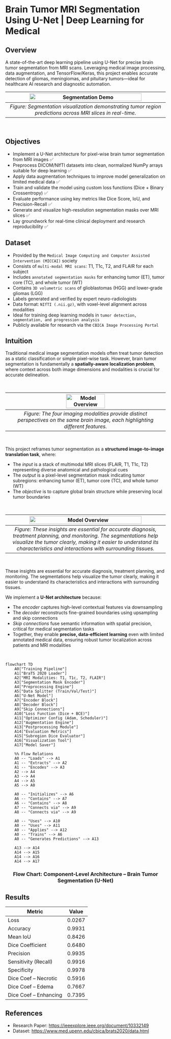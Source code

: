 # Brain Tumor MRI Segmentation Using U-Net | Deep Learning for Medical 

## Overview
A state-of-the-art deep learning pipeline using U-Net for precise brain tumor segmentation from MRI scans. Leveraging medical image processing, data augmentation, and TensorFlow/Keras, this project enables accurate detection of gliomas, meningiomas, and pituitary tumors—ideal for healthcare AI research and diagnostic automation.
<br>

| <img src="https://github.com/leovidith/Brain-Tumor-Segmentation-UNET/blob/master/Generalized%20Images/segmentation.gif" width="85%" alt="Segmentation Demo"> |
|:--:|
| *Figure: Segmentation visualization demonstrating tumor region predictions across MRI slices in real-time.* |

<br>

## Objectives 
* Implement a U-Net architecture for pixel-wise brain tumor segmentation from MRI images ✅
* Preprocess DICOM/NIfTI datasets into clean, normalized NumPy arrays suitable for deep learning ✅
* Apply data augmentation techniques to improve model generalization on limited medical data ✅
* Train and validate the model using custom loss functions (Dice + Binary Crossentropy) ✅
* Evaluate performance using key metrics like Dice Score, IoU, and Precision-Recall ✅
* Generate and visualize high-resolution segmentation masks over MRI slices ✅
* Lay groundwork for real-time clinical deployment and research reproducibility ✅

## Dataset 
* Provided by the `Medical Image Computing and Computer Assisted Intervention (MICCAI)` society
* Consists of `multi-modal MRI scans`: T1, T1c, T2, and FLAIR for each subject
* Includes `annotated segmentation masks` for enhancing tumor (ET), tumor core (TC), and whole tumor (WT)
* Contains `3D volumetric scans` of glioblastomas (HGG) and lower-grade gliomas (LGG)
* Labels generated and verified by expert neuro-radiologists
* Data format: `NIfTI (.nii.gz)`, with voxel-level alignment across modalities
* Ideal for training deep learning models in `tumor detection, segmentation, and progression analysis`
* Publicly available for research via the `CBICA Image Processing Portal`

## Intuition
Traditional medical image segmentation models often treat tumor detection as a static classification or simple pixel-wise task. However, brain tumor segmentation is fundamentally a **spatially-aware localization problem**, where context across both image dimensions and modalities is crucial for accurate delineation.

<br>

| <img src="https://github.com/leovidith/Brain-Tumor-Segmentation-UNET/blob/master/Generalized%20Images/img1.png" width="50%" alt="Model Overview"> |
|:--:|
| *Figure: The four imaging modalities provide distinct perspectives on the same brain image, each highlighting different features.* |

<br>

This project reframes tumor segmentation as a **structured image-to-image translation task**, where:
* The *input* is a stack of multimodal MRI slices (FLAIR, T1, T1c, T2) representing diverse anatomical and pathological cues
* The *output* is a pixel-level segmentation mask indicating tumor subregions: enhancing tumor (ET), tumor core (TC), and whole tumor (WT)
* The *objective* is to capture global brain structure while preserving local tumor boundaries

<br>

| <img src="https://github.com/leovidith/Brain-Tumor-Segmentation-UNET/blob/master/Generalized%20Images/img5.png" width="85%" alt="Model Overview"> |
|:--:|
| *Figure: These insights are essential for accurate diagnosis, treatment planning, and monitoring. The segmentations help visualize the tumor clearly, making it easier to understand its characteristics and interactions with surrounding tissues.* |

<br>

These insights are essential for accurate diagnosis, treatment planning, and monitoring. The segmentations help visualize the tumor clearly, making it easier to understand its characteristics and interactions with surrounding tissues.

We implement a **U-Net architecture** because:
* The *encoder* captures high-level contextual features via downsampling
* The *decoder* reconstructs fine-grained boundaries using upsampling and skip connections
* *Skip connections* fuse semantic information with spatial precision, critical for medical segmentation tasks
* Together, they enable **precise, data-efficient learning** even with limited annotated medical data, ensuring robust tumor localization across patients and MRI modalities

<br>

```mermaid
flowchart TD
    A0["Training Pipeline"]
    A1["BraTS 2020 Loader"]
    A2["MRI Modalities: T1, T1c, T2, FLAIR"]
    A3["Segmentation Mask Encoder"]
    A4["Preprocessing Engine"]
    A5["Data Splitter (Train/Val/Test)"]
    A6["U-Net Model"]
    A7["Encoder Block"]
    A8["Decoder Block"]
    A9["Skip Connections"]
    A10["Loss Function (Dice + BCE)"]
    A11["Optimizer Config (Adam, Scheduler)"]
    A12["Augmentation Engine"]
    A13["Postprocessing Module"]
    A14["Evaluation Metrics"]
    A15["Subregion Dice Evaluator"]
    A16["Visualization Tool"]
    A17["Model Saver"]

    %% Flow Relations
    A0 -- "Loads" --> A1
    A1 -- "Extracts" --> A2
    A1 -- "Encodes" --> A3
    A2 --> A4
    A3 --> A4
    A4 --> A5
    A5 --> A0

    A0 -- "Initializes" --> A6
    A6 -- "Contains" --> A7
    A6 -- "Contains" --> A8
    A7 -- "Connects via" --> A9
    A8 -- "Connects via" --> A9

    A0 -- "Uses" --> A10
    A0 -- "Uses" --> A11
    A0 -- "Applies" --> A12
    A0 -- "Trains" --> A6
    A0 -- "Generates Predictions" --> A13

    A13 --> A14
    A14 --> A15
    A14 --> A16
    A14 --> A17
```
<h3 align="center">Flow Chart: Component-Level Architecture – Brain Tumor Segmentation (U-Net)</h3>

## Results 
| Metric                  | Value    |
|-------------------------|----------|
| Loss                   | 0.0267   |
| Accuracy               | 0.9931   |
| Mean IoU               | 0.8426   |
| Dice Coefficient       | 0.6480   |
| Precision              | 0.9935   |
| Sensitivity (Recall)   | 0.9916   |
| Specificity            | 0.9978   |
| Dice Coef – Necrotic   | 0.5916   |
| Dice Coef – Edema      | 0.7667   |
| Dice Coef – Enhancing  | 0.7395   |

## References
- Research Paper: https://ieeexplore.ieee.org/document/10332149
- Dataset: https://www.med.upenn.edu/cbica/brats2020/data.html

